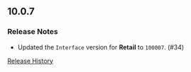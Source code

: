 ## 10.0.7

### Release Notes

- Updated the `Interface` version for **Retail** to `100007`. (#34)

[Release History](https://github.com/SFX-WoW/Masque_Entropy/wiki/History)
